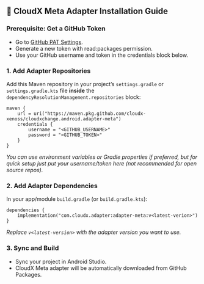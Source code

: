 
## 🚀 CloudX Meta Adapter Installation Guide
### Prerequisite: Get a GitHub Token
* Go to [GitHub PAT Settings](https://github.com/settings/tokens).
* Generate a new token with read:packages permission.
* Use your GitHub username and token in the credentials block below.


### 1. Add Adapter Repositories
Add this Maven repository in your project’s `settings.gradle` or `settings.gradle.kts` file **inside** the `dependencyResolutionManagement.repositories` block:
```
maven {
    url = uri("https://maven.pkg.github.com/cloudx-xenoss/cloudxchange.android.adapter-meta")
    credentials {
        username = "<GITHUB_USERNAME>"
        password = "<GITHUB_TOKEN>"
    }
}
```
*You can use environment variables or Gradle properties if preferred, but for quick setup just put your username/token here (not recommended for open source repos).*

### 2. Add Adapter Dependencies
In your app/module `build.gradle` (or `build.gradle.kts`):
```
dependencies {
    implementation("com.cloudx.adapter:adapter-meta:v<latest-verion>")
}
```

*Replace* *`v<latest-version>`* *with the adapter version you want to use.*

### 3. Sync and Build
* Sync your project in Android Studio.
* CloudX Meta adapter will be automatically downloaded from GitHub Packages.
